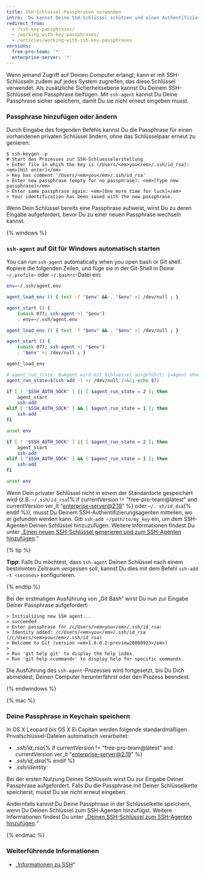 ```yaml
---
title: SSH-Schlüssel-Passphrasen verwenden
intro: 'Du kannst Deine SSH-Schlüssel schützen und einen Authentifizierungsagenten konfigurieren, damit Du beim Verwenden Deiner SSH-Schlüssel nicht jedes Mal Deine Passphrase neu eingeben musst.'
redirect_from:
  - /ssh-key-passphrases/
  - /working-with-key-passphrases/
  - /articles/working-with-ssh-key-passphrases
versions:
  free-pro-team: '*'
  enterprise-server: '*'
---
```


Wenn jemand Zugriff auf Deinen Computer erlangt, kann er mit SSH-Schlüsseln zudem auf jedes System zugreifen, das diese Schlüssel verwendet. Als zusätzliche Sicherheitsebene kannst Du Deinem SSH-Schlüssel eine Passphrase beifügen. Mit `ssh-agent` kannst Du Deine Passphrase sicher speichern, damit Du sie nicht erneut eingeben musst.

### Passphrase hinzufügen oder ändern

Durch Eingabe des folgenden Befehls kannst Du die Passphrase für einen vorhandenen privaten Schlüssel ändern, ohne das Schlüsselpaar erneut zu genieren:

```shell
$ ssh-keygen -p
# Start des Prozesses zur SSH-Schluesselerstellung
> Enter file in which the key is (/Users/<em>you</em>/.ssh/id_rsa): <em>[Hit enter]</em>
> Key has comment '/Users/<em>you</em>/.ssh/id_rsa'
> Enter new passphrase (empty for no passphrase): <em>[Type new passphrase]</em>
> Enter same passphrase again: <em>[One more time for luck]</em>
> Your identification has been saved with the new passphrase.
```

Wenn Dein Schlüssel bereits eine Passphrase aufweist, wirst Du zu deren Eingabe aufgefordert, bevor Du zu einer neuen Passphrase wechseln kannst.

{% windows %}

### `ssh-agent` auf Git für Windows automatisch starten

You can run `ssh-agent` automatically when you open bash or Git shell. Kopiere die folgenden Zeilen, und füge sie in der Git-Shell in Deine `~/.profile`- oder `~/.bashrc`-Datei ein:

``` bash
env=~/.ssh/agent.env

agent_load_env () { test -f "$env" && . "$env" >| /dev/null ; }

agent_start () {
    (umask 077; ssh-agent >| "$env")
    . env=~/.ssh/agent.env

agent_load_env () { test -f "$env" && . "$env" >| /dev/null ; }

agent_start () {
    (umask 077; ssh-agent >| "$env")
    . "$env" >| /dev/null ; }

agent_load_env

# agent_run_state: 0=Agent wird mit Schluessel ausgeführt; 1=Agent ohne Schluessel; 2=Agent wird nicht ausgefuehrt
agent_run_state=$(ssh-add -l >| /dev/null 2>&1; echo $?)

if [ ! "$SSH_AUTH_SOCK" ] || [ $agent_run_state = 2 ]; then
    agent_start
    ssh-add
elif [ "$SSH_AUTH_SOCK" ] && [ $agent_run_state = 1 ]; then
    ssh-add
fi

unset env

if [ ! "$SSH_AUTH_SOCK" ] || [ $agent_run_state = 2 ]; then
    agent_start
    ssh-add
elif [ "$SSH_AUTH_SOCK" ] && [ $agent_run_state = 1 ]; then
    ssh-add
fi

unset env
```

Wenn Dein privater Schlüssel nicht in einem der Standardorte gespeichert wird (z.B. `~/.ssh/id_rsa`{% if currentVersion != "free-pro-team@latest" and currentVersion ver_lt "enterprise-server@2.19" %} oder `~/. sh/id_dsa`{% endif %}), musst Du Deinem SSH-Authentifizierungsagenten mitteilen, wo er gefunden werden kann. Gib `ssh-add ~/path/to/my_key` ein, um dem SSH-Agenten Deinen Schlüssel hinzuzufügen. Weitere Informationen findest Du unter „[Einen neuen SSH-Schlüssel generieren und zum SSH-Agenten hinzufügen](/articles/generating-a-new-ssh-key-and-adding-it-to-the-ssh-agent/).“

{% tip %}

**Tipp:** Falls Du möchtest, dass `ssh-agent` Deinen Schlüssel nach einem bestimmten Zeitraum vergessen soll, kannst Du dies mit dem Befehl `ssh-add -t <seconds>` konfigurieren.

{% endtip %}

Bei der erstmaligen Ausführung von „Git Bash“ wirst Du nun zur Eingabe Deiner Passphrase aufgefordert:

```shell
> Initializing new SSH agent...
> succeeded
> Enter passphrase for /c/Users/<em>you</em>/.ssh/id_rsa:
> Identity added: /c/Users/<em>you</em>/.ssh/id_rsa (/c/Users/<em>you</em>/.ssh/id_rsa)
> Welcome to Git (version <em>1.6.0.2-preview20080923</em>)
>
> Run 'git help git' to display the help index.
> Run 'git help <command>' to display help for specific commands.
```

Die Ausführung des `ssh-agent`-Prozesses wird fortgesetzt, bis Du Dich abmeldest, Deinen Computer herunterfährst oder den Prozess beendest.

{% endwindows %}

{% mac %}

### Deine Passphrase in Keychain speichern

In OS X Leopard bis OS X El Capitan werden folgende standardmäßigen Privatschlüssel-Dateien automatisch verarbeitet:

- *.ssh/id_rsa*{% if currentVersion != "free-pro-team@latest" and currentVersion ver_lt "enterprise-server@2.19" %}
- *.ssh/id_dsa*{% endif %}
- *.ssh/identity*

Bei der ersten Nutzung Deines Schlüssels wirst Du zur Eingabe Deiner Passphrase aufgefordert. Falls Du die Passphrase mit Deiner Schlüsselkette speicherst, musst Du sie nicht erneut eingeben.

Andernfalls kannst Du Deine Passphrase in der Schlüsselkette speichern, wenn Du Deinen Schlüssel zum SSH-Agenten hinzufügst. Weitere Informationen findest Du unter „[Deinen SSH-Schlüssel zum SSH-Agenten hinzufügen](/articles/generating-a-new-ssh-key-and-adding-it-to-the-ssh-agent#adding-your-ssh-key-to-the-ssh-agent).“

{% endmac %}

### Weiterführende Informationen

- „[Informationen zu SSH](/articles/about-ssh)“
